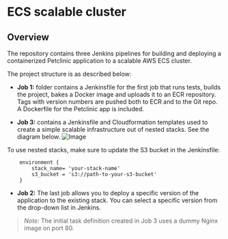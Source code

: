 # ECS scalable cluster

## Overview

The repository contains three Jenkins pipelines for building and deploying a containerized Petclinic application to a scalable AWS ECS cluster.

The project structure is as described below:
* **Job 1:** folder contains a Jenkinsfile for the first job that runs tests, builds the project, bakes a Docker image and uploads it to an ECR repository. Tags with version numbers are pushed both to ECR and to the Git repo. A Dockerfile for the Petclinic app is included.

* **Job 3:** contains a Jenkinsfile and Cloudformation templates used to create a simple scalable infrastructure out of nested stacks. See the diagram below.
![Image](https://devopslabs3.s3-us-west-2.amazonaws.com/ecs_cluster_diagram.png)

To use nested stacks, make sure to update the S3 bucket in the Jenkinsfile:
```
    environment {
        stack_name= 'your-stack-name'
        s3_bucket = 's3://path-to-your-s3-bucket'
    }
```

* **Job 2:** The last job allows you to deploy a specific version of the application to the existing stack. You can select a specific version from the drop-down list in Jenkins.
> *Note:* The initial task definition created in Job 3 uses a dummy Nginx image on port 80.
